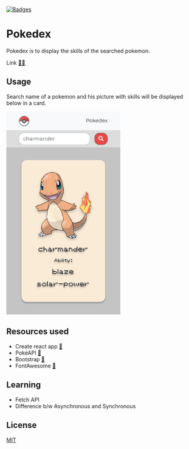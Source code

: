 [![Badges](https://img.shields.io/badge/TeamTanayJobChallenge-1-blue)](https://2020.teamtanay.jobchallenge.dev/)

# Pokedex

Pokedex is to display the skills of the searched pokemon.

Link [👨‍💻](https://m-pokedex.netlify.app/)

## Usage

Search name of a pokemon and his picture with skills will be displayed below in a card.

<img src="screenshot.png" alt="alt text" width="300px">

## Resources used

- Create react app [🔗](https://reactjs.org/docs/create-a-new-react-app.html)
- PokéAPI [🔗](https://pokeapi.co/)
- Bootstrap [🔗](https://getbootstrap.com/)
- FontAwesome [🔗](https://fontawesome.com/)

## Learning

- Fetch API
- Difference b/w Asynchronous and Synchronous

## License

[MIT](https://choosealicense.com/licenses/mit/)
